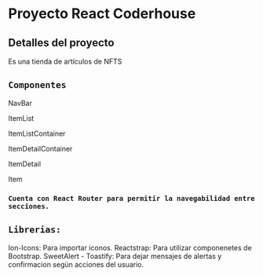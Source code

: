 # Proyecto React Coderhouse


## Detalles del proyecto

Es una tienda de artículos de NFTS

## `Componentes`

NavBar

ItemList

ItemListContainer

ItemDetailContainer

ItemDetail

Item



### `Cuenta con React Router para permitir la navegabilidad entre secciones.`

## `Librerias:`
Ion-Icons: Para importar iconos.
Reactstrap: Para utilizar componenetes de Bootstrap.
SweetAlert - Toastify: Para dejar mensajes de alertas y confirmacion según acciones del usuario.
